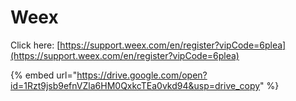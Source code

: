 # Weex

Click here: [https://support.weex.com/en/register?vipCode=6plea](https://support.weex.com/en/register?vipCode=6plea)

{% embed url="https://drive.google.com/open?id=1Rzt9jsb9efnVZla6HM0QxkcTEa0vkd94&usp=drive_copy" %}
